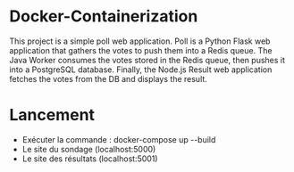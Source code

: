 # Docker-Containerization
This project is a simple poll web application.
Poll is a Python Flask web application that gathers the votes to push them into a Redis queue.
The Java Worker consumes the votes stored in the Redis queue, then pushes it into a PostgreSQL database.
Finally, the Node.js Result web application fetches the votes from the DB and displays the result.

# Lancement #
- Exécuter la commande : docker-compose up --build
- Le site du sondage (localhost:5000)
- Le site des résultats (localhost:5001)
